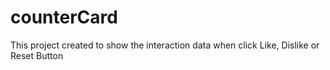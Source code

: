 # counterCard
This project created to show the interaction data when click Like, Dislike or Reset Button
